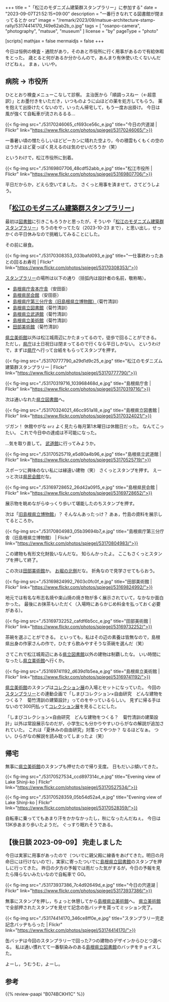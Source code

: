 +++
title = "「松江のモダニズム建築群スタンプラリー」に参加する"
date =  "2023-09-07T21:52:15+09:00"
description = "一番行きなれてる図書館が閉まってるとか orz"
image = "/remark/2023/09/matsue-architecture-stamp-rally/53174414170_f49e62ab2b_o.jpg"
tags = [ "osanpo-camera", "photography", "matsue", "museum" ]
license = "by"
pageType = "photo"

[scripts]
  mathjax = false
  mermaidjs = false
+++

今日は恒例の検査・通院があり，そのあと市役所に行く用事があるので有給休暇をとった。
歳とると何があるか分からんので，あんまり有休使いたくないんだけどねぇ。
まぁ，いいや。

## 病院 → 市役所

ひととおり検査メニューこなして診察。
主治医から「順調っスねー（←超意訳）」とお墨付きをいただき，いつものように山ほどの薬を処方してもらう。
薬を抱えて出掛けたくないので，いったん帰宅して，もう一度お出掛け。
今日は風が強くて自転車が流されるるる...

{{< fig-img src="./53170246065_cf693ce56c_e.jpg" title="今日の宍道湖 | Flickr" link="https://www.flickr.com/photos/spiegel/53170246065/">}}

一番暑い頃の憎たらしいほどピーカンに晴れた空より，今の積雲もくもくの空のほうがよほど夏っぽく見えるのは気のせいだろうか（笑）

というわけで，松江市役所に到着。

{{< fig-img src="./53169807706_48cdf52abb_e.jpg" title="松江市役所 | Flickr" link="https://www.flickr.com/photos/spiegel/53169807706/">}}

平日だからか，どえら空いてました。
さくっと用事を済ませて，さてどうしよう。

## 「[松江のモダニズム建築群スタンプラリー]」

最初は[図書館][島根県立図書館]に引きこもろうかと思ったが，そういや「[松江のモダニズム建築群スタンプラリー]」ちうのをやってたな（2023-10-23 まで），と思い出し，せっかくの平日休みなので挑戦してみることにした。

その前に昼食。

{{< fig-img src="./53170308353_033bafd093_e.jpg" title="一仕事終わったあとの回るお寿司 | Flickr" link="https://www.flickr.com/photos/spiegel/53170308353/">}}

[スタンプラリー][松江のモダニズム建築群スタンプラリー]の場所は以下の通り（括弧内は設計者の名前，敬称略）。

- [島根県庁舎本庁舎]（安田臣）
- [島根県民会館]（安田臣）
- [島根県庁第三分庁舎（旧島根県立博物館）][島根県庁第三分庁舎]（菊竹清訓）
- [島根県立図書館]（菊竹清訓）
- [島根県立武道館]（菊竹清訓）
- [島根県立美術館]（菊竹清訓）
- [田部美術館]（菊竹清訓）

[県立美術館][島根県立美術館]以外は松江城周辺にかたまってるので，徒歩で回ることができる。
ただし，[県庁][島根県庁舎本庁舎]は土日祝日は閉まってるので行くなら平日しかない。
というわけで，まずは[県庁][島根県庁舎本庁舎]へ行って台紙をもらってスタンプを押す。

{{< fig-img src="./53170777790_a29d1d9c25_e.jpg" title="松江のモダニズム建築群スタンプラリー | Flickr" link="https://www.flickr.com/photos/spiegel/53170777790/">}}

{{< fig-img src="./53170319716_103968468d_e.jpg" title="島根県庁舎 | Flickr" link="https://www.flickr.com/photos/spiegel/53170319716/">}}

次は通いなれた[県立図書館][島根県立図書館]へ。

{{< fig-img src="./53170324021_46cc951a18_e.jpg" title="島根県立図書館 | Flickr" link="https://www.flickr.com/photos/spiegel/53170324021/">}}

ヅガン！ 休館やがな `orz`
よく見たら毎月第1木曜日は休館日だった。
なんてこったい。
これで今日中の達成は不可能になった。

...気を取り直して。
[武道館][島根県立武道館]に行ってみようか。

{{< fig-img src="./53170525719_e5d80a4b96_e.jpg" title="島根県立武道館 | Flickr" link="https://www.flickr.com/photos/spiegel/53170525719/">}}

スポーツに興味のない私には縁遠い建物（笑） さくっとスタンプを押す。
えーっと次は[県民会館][島根県民会館]だな。

{{< fig-img src="./53169728652_26d42a0915_e.jpg" title="島根県民会館 | Flickr" link="https://www.flickr.com/photos/spiegel/53169728652/">}}

展示物を眺めながらゆっくり歩いて堪能したのちスタンプを押す。

次は「[旧島根県立博物館][島根県庁第三分庁舎]」？ そんなんあったっけ？ あぁ，竹島の資料を展示してるところか。

{{< fig-img src="./53170804983_05b39694b7_e.jpg" title="島根県庁第三分庁舎（旧島根県立博物館） | Flickr" link="https://www.flickr.com/photos/spiegel/53170804983/">}}

この建物も有形文化財扱いなんだな。
知らんかったよ。
ここもさくっとスタンプを押して終了。

この次は[田部美術館]か。
[お堀の北側](https://goo.gl/maps/2gpabywx5AmRY6VG9)だな。
折角なので見学させてもらおう。

{{< fig-img src="./53169824992_7603c0fc0f_e.jpg" title="田部美術館 | Flickr" link="https://www.flickr.com/photos/spiegel/53169824992/">}}

地元では有名な布志名焼や楽山焼の焼き物が多く展示されていて，なかなか面白かった。
最後にお抹茶もいただく（入場時にあらかじめ料金を払っておく必要がある）。

{{< fig-img src="./53169732252_cafdf6b5cc_e.jpg" title="田部美術館 | Flickr" link="https://www.flickr.com/photos/spiegel/53169732252/">}}

茶碗を選ぶことができる。
といっても，私はその辺の素養は皆無なので，島根県出身の作家さんの作で，ひたすら飲みやすそうな茶碗を選んだ（笑）

さてこれで松江城周辺にある[県立図書館][島根県立図書館]以外の建物は制覇したな。
いい時間になったし[県立美術館][島根県立美術館]へ行くか。

{{< fig-img src="./53169741192_d639d1b5ea_e.jpg" title="島根県立美術館 | Flickr" link="https://www.flickr.com/photos/spiegel/53169741192/">}}

[県立美術館][島根県立美術館]のスタンプは[コレクション展](https://www.shimane-art-museum.jp/exhibition/collection.html "コレクション展 | 島根県立美術館")の入場とセットになっていた。
今回の[スタンプラリー][松江のモダニズム建築群スタンプラリー]との連動企画で「しまびコレクション×自由研究　どんな建物をつくる？　菊竹清訓の建築設計」ってのをやっているらしい。
見ずに帰る手はないので300円払って[コレクション展](https://www.shimane-art-museum.jp/exhibition/collection.html "コレクション展 | 島根県立美術館")を見ることにした。

「しまびコレクション×自由研究　どんな建物をつくる？　菊竹清訓の建築設計」以外は常設展示なのだが，小学生にも分かりやすいひらがなの解説が追加されていた。
これは「夏休みの自由研究」対策ってやつか？ なるほどなぁ。
つい，ひらがなの解説を読み耽ってしまったよ（笑）

## 帰宅

無事に[県立美術館][島根県立美術館]のスタンプも押せたので帰り支度。
日もだいぶ傾いてきた。

{{< fig-img src="./53170527534_ccd897314c_e.jpg" title="Evening view of Lake Shinji-ko | Flickr" link="https://www.flickr.com/photos/spiegel/53170527534/">}}

{{< fig-img src="./53170528359_05b54d52a4_e.jpg" title="Evening view of Lake Shinji-ko | Flickr" link="https://www.flickr.com/photos/spiegel/53170528359/">}}

自転車に乗っててもあまり汗をかかなかったし，秋になったんだねぇ。
今日は13K歩あまり歩いたようだ。
ぐっすり眠れそうである。

## 【後日談 2023-09-09】 完走しました

今日は実家に用事があったので（ついでに親父殿に線香をあげてきた。明日の月命日には行けないので），実家に寄ったついでに[島根県立図書館]のスタンプを押しに行ってきた。
昨日の夕方の予報では雨だった気がするが，今日の予報を見たら降らないみたいなので自転車で GO。

{{< fig-img src="./53173937386_7c4d92649d_e.jpg" title="今日の宍道湖 | Flickr" link="https://www.flickr.com/photos/spiegel/53173937386/">}}

無事にスタンプを押し，ちょっと休憩してから[島根県立美術館]へ。
[県立美術館][島根県立美術館]で全部押されたスタンプを見せて記念の缶バッヂを貰ってミッション完了。

{{< fig-img src="./53174414170_346ce8ff0e_e.jpg" title="スタンプラリー完走記念バッヂもらった | Flickr" link="https://www.flickr.com/photos/spiegel/53174414170/">}}

缶バッヂは今回のスタンプラリーで回った7つの建物のデザインからひとつ選べる。
私は通い慣れてて一番馴染みのある[島根県立図書館]のバッヂをチョイスした。

よーし，うむうむ，よーし。

[松江のモダニズム建築群スタンプラリー]: https://www.pref.shimane.lg.jp/kanzai/rekisi/modernism-stamp.html "島根県：松江のモダニズム建築群スタンプラリー（トップ / 管財課 / 県庁舎の歴史）"
[島根県立図書館]: https://www.library.pref.shimane.lg.jp/ "島根県立図書館"
[島根県立美術館]: https://www.shimane-art-museum.jp/ "SHIMANE ART MUSEUM | 島根県立美術館"
[島根県民会館]: https://www.cul-shimane.jp/hall/ "島根県民会館"
[島根県立武道館]: http://budokan.shimane-sports.or.jp/ "【公式サイト】島根県立武道館"
[田部美術館]: https://www.tanabe-museum.or.jp/ "公益財団法人　田部美術館"
[島根県庁舎本庁舎]: https://bunka.nii.ac.jp/heritages/detail/414025 "島根県庁舎本庁舎 文化遺産オンライン"
[島根県庁第三分庁舎]: https://bunka.nii.ac.jp/heritages/detail/403088 "旧島根県立博物館（島根県庁第三分庁舎） 文化遺産オンライン"

## 参考

{{% review-paapi "B074BCKH1C" %}} <!-- らき☆すた（らきすた） -->
